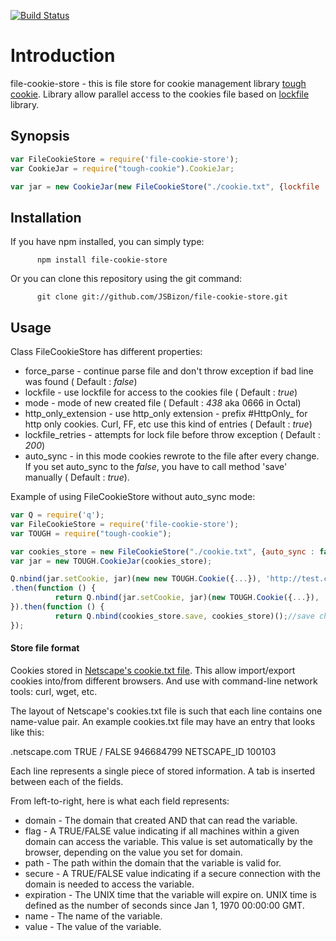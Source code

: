 [![Build Status](https://travis-ci.org/JSBizon/file-cookie-store.svg?branch=master)](https://travis-ci.org/JSBizon/file-cookie-store)

# Introduction

file-cookie-store - this is file store for cookie management library [tough cookie](https://github.com/goinstant/tough-cookie "tough cookie").
Library allow parallel access to the cookies file based on [lockfile](https://github.com/npm/lockfile) library. 

## Synopsis

``` javascript
var FileCookieStore = require('file-cookie-store');
var CookieJar = require("tough-cookie").CookieJar;

var jar = new CookieJar(new FileCookieStore("./cookie.txt", {lockfile : true}));
```

## Installation
If you have npm installed, you can simply type:
          
          npm install file-cookie-store
          
Or you can clone this repository using the git command:

          git clone git://github.com/JSBizon/file-cookie-store.git

## Usage

Class FileCookieStore has different properties:

  * force_parse - continue parse file and don't throw exception if bad line was found ( Default : _false_)
  * lockfile - use lockfile for access to the cookies file ( Default : _true_)
  * mode - mode of new created file ( Default : _438_ aka 0666 in Octal)
  * http_only_extension - use http_only extension - prefix #HttpOnly_ for http only cookies. Curl, FF, etc use this kind of entries ( Default : _true_)
  * lockfile_retries - attempts for lock file before throw exception ( Default : _200_)
  * auto_sync - in this mode cookies rewrote to the file after every change. If you set auto_sync to the _false_, you have to call method 'save' manually ( Default : _true_). 

Example of using FileCookieStore without auto_sync mode:

``` javascript
var Q = require('q');
var FileCookieStore = require('file-cookie-store');
var TOUGH = require("tough-cookie");

var cookies_store = new FileCookieStore("./cookie.txt", {auto_sync : false});
var jar = new TOUGH.CookieJar(cookies_store);

Q.nbind(jar.setCookie, jar)(new new TOUGH.Cookie({...}), 'http://test.com/')
.then(function () {
          return Q.nbind(jar.setCookie, jar)(new TOUGH.Cookie({...}), 'http://test.com/')
}).then(function () {
          return Q.nbind(cookies_store.save, cookies_store)();//save changes to the file
});
```

#### Store file format

Cookies stored in [Netscape's cookie.txt file](http://www.cookiecentral.com/faq/#3.5).
This allow import/export cookies into/from different browsers. And use with command-line network tools: curl, wget, etc.

The layout of Netscape's cookies.txt file is such that each line contains one name-value pair. An example cookies.txt file may have an entry that looks like this:

.netscape.com     TRUE   /  FALSE  946684799   NETSCAPE_ID  100103

Each line represents a single piece of stored information. A tab is inserted between each of the fields.

From left-to-right, here is what each field represents:

  * domain - The domain that created AND that can read the variable.
  * flag - A TRUE/FALSE value indicating if all machines within a given domain can access the variable. This value is set automatically by the browser, depending on the value you set for domain.
  * path - The path within the domain that the variable is valid for.
  * secure - A TRUE/FALSE value indicating if a secure connection with the domain is needed to access the variable.
  * expiration - The UNIX time that the variable will expire on. UNIX time is defined as the number of seconds since Jan 1, 1970 00:00:00 GMT.
  * name - The name of the variable.
  * value - The value of the variable. 





